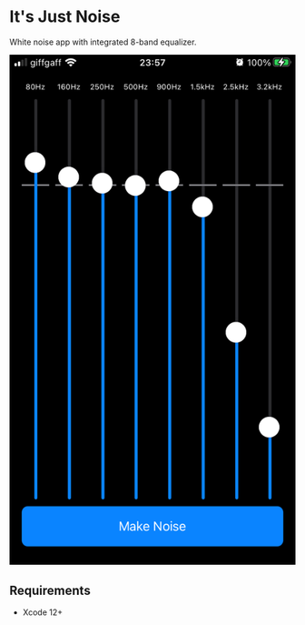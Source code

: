 # It's Just Noise

White noise app with integrated 8-band equalizer.

![screenshot](https://raw.githubusercontent.com/michaelenger/JustNoise/master/screenshot.png)

## Requirements

* Xcode 12+

